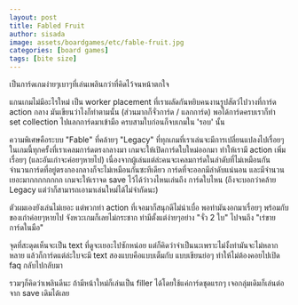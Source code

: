```yaml
---
layout: post
title: Fabled Fruit
author: sisada
image: assets/boardgames/etc/fable-fruit.jpg
categories: [board games]
tags: [bite size]
---
```

เป็นการ์ดเกมง่ายๆเบาๆที่เล่นเพลินกว่าที่คิดไว้จนหน้าตกใจ

แกนเกมไม่มีอะไรใหม่ เป็น worker placement ที่เราผลัดกันหยิบคนงานรูปสัตว์ไปวางที่การ์ด action กลาง มันเขียนว่าไงก็ทำตามนั้น (ส่วนมากก็จั่วการ์ด / แลกการ์ด) พอได้การ์ดครบเราก็ทำ set collection ไปแลกการ์ดมาเข้ามือ ครบสามใบก่อนก็จบเกมใน 'รอบ' นั้น

ความพิเศษคือระบบ "Fable" ที่คล้ายๆ "Legacy" ที่ทุกเกมที่เราเล่นจะมีการเปลี่ยนแปลงไปเรื่อยๆ ในเกมนี้ทุกครั้งที่เราเคลมการ์ดตรงกลางมา เกมจะให้เปิดการ์ดใบใหม่ออกมา ทำให้เรามี action เพิ่มเรื่อยๆ (และอันเก่าจะค่อยๆหายไป) เนื่องจากผู้เล่นแต่ล่ะคนจะเคลมการ์ดในลำดับที่ไม่เหมือนกัน จำนวนการ์ดที่อยู่ตรงกองกลางก็จะไม่เหมือนกันซะทีเดียว การ์ดที่จะออกมีลำดับแน่นอน และมีจำนวนเยอะมากกกกกกกก เกมจะให้เราจด save ไว้ได้ว่าวงไหนเล่นถึง การ์ดใบไหน (ถึงจะบอกว่าคล้าย Legacy แต่ว่าก็สามารถเอามาเล่นใหม่ได้ไม่จำกัดนะ)

ตัวผมเองยังเล่นไม่เยอะ แต่พวกท่า action ที่เจอมาก็สนุกดีไม่น่าเบื่อ พอท่ามันงอกมาเรื่อยๆ พร้อมกับของเก่าค่อยๆหายไป จังหวะเกมก็เลยไม่กระชาก ท่ามีตั้งแต่ง่ายๆอย่าง "จั่ว 2 ใบ" ไปจนถึง "เร่ขายการ์ดในมือ"

จุดที่สะดุดเห็นจะเป็น text ที่ดูจะเยอะไปซักหน่อย แต่ก็คิดว่าจำเป็นนะเพราะไม่งั้งท่ามันจะไม่หลากหลาย แล้วก็การ์ดแต่ล่ะใบจะมี text สองแบบคือแบบเต็มกับ แบบเขียนย่อๆ ทำให้ไม่ต้องคอยไปเปิด faq กลับไปกลับมา

รวมๆก็คิดว่าเพลินดีนะ ถ้ามีหน้าใหม่ก็เล่นเป็น filler ได้โดยใช้แค่การ์ดชุดแรกๆ เจอกลุ่มเดิมก็เล่นต่อจาก save เดิมได้เลย